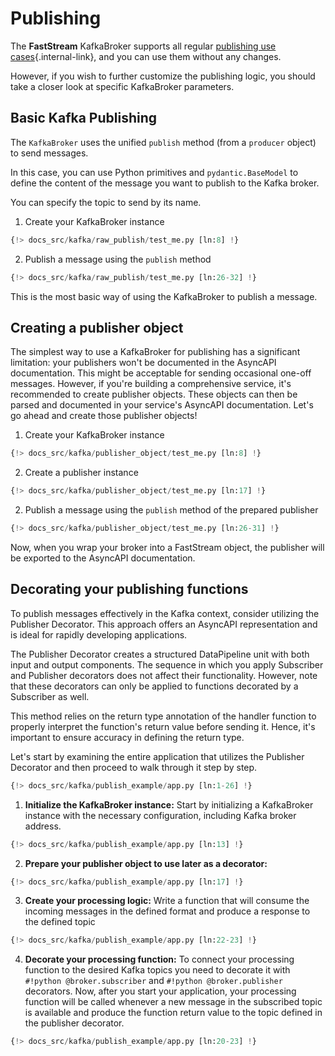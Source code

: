 # Publishing

The **FastStream** KafkaBroker supports all regular [publishing use cases](../getting-started/publishing/index.md){.internal-link}, and you can use them without any changes.

However, if you wish to further customize the publishing logic, you should take a closer look at specific KafkaBroker parameters.

## Basic Kafka Publishing

The `KafkaBroker` uses the unified `publish` method (from a `producer` object) to send messages.

In this case, you can use Python primitives and `pydantic.BaseModel` to define the content of the message you want to publish to the Kafka broker.

You can specify the topic to send by its name.

1. Create your KafkaBroker instance

```python linenums="1"
{!> docs_src/kafka/raw_publish/test_me.py [ln:8] !}
```

2. Publish a message using the `publish` method

```python linenums="1"
{!> docs_src/kafka/raw_publish/test_me.py [ln:26-32] !}
```

This is the most basic way of using the KafkaBroker to publish a message.

## Creating a publisher object

The simplest way to use a KafkaBroker for publishing has a significant limitation: your publishers won't be documented in the AsyncAPI documentation. This might be acceptable for sending occasional one-off messages. However, if you're building a comprehensive service, it's recommended to create publisher objects. These objects can then be parsed and documented in your service's AsyncAPI documentation. Let's go ahead and create those publisher objects!

1. Create your KafkaBroker instance

```python linenums="1"
{!> docs_src/kafka/publisher_object/test_me.py [ln:8] !}
```

2. Create a publisher instance

```python linenums="1"
{!> docs_src/kafka/publisher_object/test_me.py [ln:17] !}
```

2. Publish a message using the `publish` method of the prepared publisher

```python linenums="1"
{!> docs_src/kafka/publisher_object/test_me.py [ln:26-31] !}
```

Now, when you wrap your broker into a FastStream object, the publisher will be exported to the AsyncAPI documentation.

## Decorating your publishing functions

To publish messages effectively in the Kafka context, consider utilizing the Publisher Decorator. This approach offers an AsyncAPI representation and is ideal for rapidly developing applications.

The Publisher Decorator creates a structured DataPipeline unit with both input and output components. The sequence in which you apply Subscriber and Publisher decorators does not affect their functionality. However, note that these decorators can only be applied to functions decorated by a Subscriber as well.

This method relies on the return type annotation of the handler function to properly interpret the function's return value before sending it. Hence, it's important to ensure accuracy in defining the return type.

Let's start by examining the entire application that utilizes the Publisher Decorator and then proceed to walk through it step by step.

```python linenums="1"
{!> docs_src/kafka/publish_example/app.py [ln:1-26] !}
```

1. **Initialize the KafkaBroker instance:** Start by initializing a KafkaBroker instance with the necessary configuration, including Kafka broker address.

```python linenums="1"
{!> docs_src/kafka/publish_example/app.py [ln:13] !}
```

2. **Prepare your publisher object to use later as a decorator:**

```python linenums="1"
{!> docs_src/kafka/publish_example/app.py [ln:17] !}
```

3. **Create your processing logic:** Write a function that will consume the incoming messages in the defined format and produce a response to the defined topic

```python linenums="1"
{!> docs_src/kafka/publish_example/app.py [ln:22-23] !}
```

4. **Decorate your processing function:** To connect your processing function to the desired Kafka topics you need to decorate it with `#!python @broker.subscriber` and `#!python @broker.publisher` decorators. Now, after you start your application, your processing function will be called whenever a new message in the subscribed topic is available and produce the function return value to the topic defined in the publisher decorator.

```python linenums="1"
{!> docs_src/kafka/publish_example/app.py [ln:20-23] !}
```

